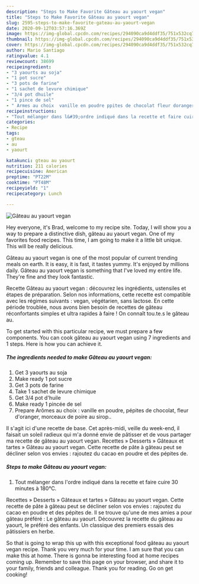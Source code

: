 ```yaml
---
description: "Steps to Make Favorite Gâteau au yaourt vegan"
title: "Steps to Make Favorite Gâteau au yaourt vegan"
slug: 2595-steps-to-make-favorite-gateau-au-yaourt-vegan
date: 2020-09-12T03:57:16.369Z
image: https://img-global.cpcdn.com/recipes/294090ca9d4ddf35/751x532cq70/gateau-au-yaourt-vegan-photo-principale-de-la-recette.jpg
thumbnail: https://img-global.cpcdn.com/recipes/294090ca9d4ddf35/751x532cq70/gateau-au-yaourt-vegan-photo-principale-de-la-recette.jpg
cover: https://img-global.cpcdn.com/recipes/294090ca9d4ddf35/751x532cq70/gateau-au-yaourt-vegan-photo-principale-de-la-recette.jpg
author: Mario Santiago
ratingvalue: 4.1
reviewcount: 38699
recipeingredient:
- "3 yaourts au soja"
- "1 pot sucre"
- "3 pots de farine"
- "1 sachet de levure chimique"
- "3/4 pot dhuile"
- "1 pince de sel"
- " Armes au choix  vanille en poudre ppites de chocolat fleur doranger morceaux de poire au sirop"
recipeinstructions:
- "Tout mélanger dans l&#39;ordre indiqué dans la recette et faire cuire 30 minutes à 180°C."
categories:
- Recipe
tags:
- gteau
- au
- yaourt

katakunci: gteau au yaourt 
nutrition: 211 calories
recipecuisine: American
preptime: "PT22M"
cooktime: "PT48M"
recipeyield: "1"
recipecategory: Lunch

---
```



![Gâteau au yaourt vegan](https://img-global.cpcdn.com/recipes/294090ca9d4ddf35/751x532cq70/gateau-au-yaourt-vegan-photo-principale-de-la-recette.jpg)

Hey everyone, it's Brad, welcome to my recipe site. Today, I will show you a way to prepare a distinctive dish, gâteau au yaourt vegan. One of my favorites food recipes. This time, I am going to make it a little bit unique. This will be really delicious.

Gâteau au yaourt vegan is one of the most popular of current trending meals on earth. It is easy, it is fast, it tastes yummy. It's enjoyed by millions daily. Gâteau au yaourt vegan is something that I've loved my entire life. They're fine and they look fantastic.

Recette Gâteau au yaourt vegan : découvrez les ingrédients, ustensiles et étapes de préparation. Selon nos informations, cette recette est compatible avec les régimes suivants : vegan, végétarien, sans lactose. En cette période troublée, nous avons bien besoin de recettes de gâteau réconfortants simples et ultra rapides à faire ! On connaît tou.te.s le gâteau au.


To get started with this particular recipe, we must prepare a few components. You can cook gâteau au yaourt vegan using 7 ingredients and 1 steps. Here is how you can achieve it.

<!--inarticleads1-->

##### The ingredients needed to make Gâteau au yaourt vegan:

1. Get 3 yaourts au soja
1. Make ready 1 pot sucre
1. Get 3 pots de farine
1. Take 1 sachet de levure chimique
1. Get 3/4 pot d&#39;huile
1. Make ready 1 pincée de sel
1. Prepare  Arômes au choix : vanille en poudre, pépites de chocolat, fleur d&#39;oranger, morceaux de poire au sirop..


Il s&#39;agit ici d&#39;une recette de base. Cet après-midi, veille du week-end, il faisait un soleil radieux qui m&#39;a donné envie de pâtisser et de vous partager ma recette de gâteau au yaourt vegan. Recettes » Desserts » Gâteaux et tartes » Gâteau au yaourt vegan. Cette recette de pâte à gâteau peut se décliner selon vos envies : rajoutez du cacao en poudre et des pépites de. 

<!--inarticleads2-->

##### Steps to make Gâteau au yaourt vegan:

1. Tout mélanger dans l&#39;ordre indiqué dans la recette et faire cuire 30 minutes à 180°C.


Recettes » Desserts » Gâteaux et tartes » Gâteau au yaourt vegan. Cette recette de pâte à gâteau peut se décliner selon vos envies : rajoutez du cacao en poudre et des pépites de. Il se trouve qu&#39;une de mes amies a pour gâteau préféré : Le gâteau au yaourt. Découvrez la recette du gâteau au yaourt, le préféré des enfants. Un classique des premiers essais des pâtissiers en herbe. 

So that is going to wrap this up with this exceptional food gâteau au yaourt vegan recipe. Thank you very much for your time. I am sure that you can make this at home. There is gonna be interesting food at home recipes coming up. Remember to save this page on your browser, and share it to your family, friends and colleague. Thank you for reading. Go on get cooking!
